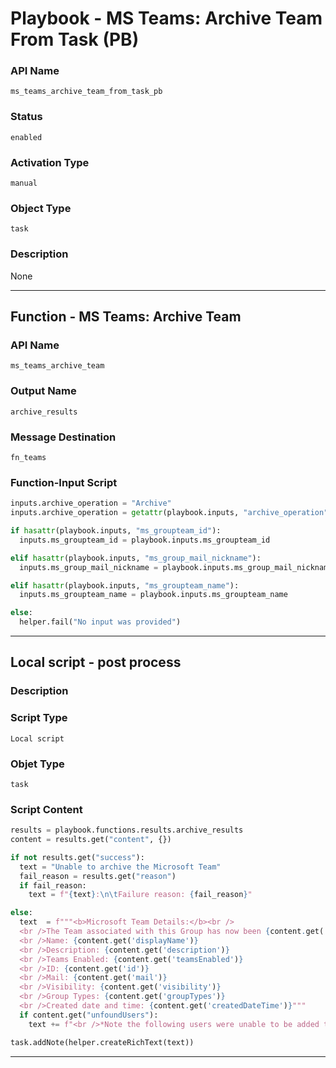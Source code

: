 <!--
    DO NOT MANUALLY EDIT THIS FILE
    THIS FILE IS AUTOMATICALLY GENERATED WITH resilient-sdk codegen
    Generated with resilient-sdk v49.0.4368
-->

# Playbook - MS Teams: Archive Team From Task (PB)

### API Name
`ms_teams_archive_team_from_task_pb`

### Status
`enabled`

### Activation Type
`manual`

### Object Type
`task`

### Description
None


---
## Function - MS Teams: Archive Team

### API Name
`ms_teams_archive_team`

### Output Name
`archive_results`

### Message Destination
`fn_teams`

### Function-Input Script
```python
inputs.archive_operation = "Archive"
inputs.archive_operation = getattr(playbook.inputs, "archive_operation")

if hasattr(playbook.inputs, "ms_groupteam_id"):
  inputs.ms_groupteam_id = playbook.inputs.ms_groupteam_id

elif hasattr(playbook.inputs, "ms_group_mail_nickname"):
  inputs.ms_group_mail_nickname = playbook.inputs.ms_group_mail_nickname

elif hasattr(playbook.inputs, "ms_groupteam_name"):
  inputs.ms_groupteam_name = playbook.inputs.ms_groupteam_name

else:
  helper.fail("No input was provided")
```

---

## Local script - post process

### Description


### Script Type
`Local script`

### Objet Type
`task`

### Script Content
```python
results = playbook.functions.results.archive_results
content = results.get("content", {})

if not results.get("success"):
  text = "Unable to archive the Microsoft Team"
  fail_reason = results.get("reason")
  if fail_reason:
    text = f"{text}:\n\tFailure reason: {fail_reason}"

else:
  text  = f"""<b>Microsoft Team Details:</b><br />
  <br />The Team associated with this Group has now been {content.get('teamsEnabled')}.<br />
  <br />Name: {content.get('displayName')}
  <br />Description: {content.get('description')}
  <br />Teams Enabled: {content.get('teamsEnabled')}
  <br />ID: {content.get('id')}
  <br />Mail: {content.get('mail')}
  <br />Visibility: {content.get('visibility')}
  <br />Group Types: {content.get('groupTypes')}
  <br />Created date and time: {content.get('createdDateTime')}"""
  if content.get("unfoundUsers"):
    text += f"<br />*Note the following users were unable to be added to the group: {content.get('unfoundUsers')}"

task.addNote(helper.createRichText(text))
```

---
